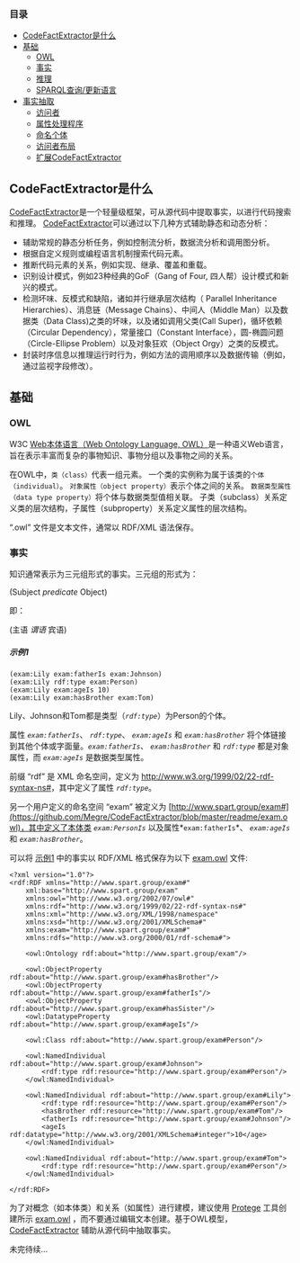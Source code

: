 
### 目录
- [CodeFactExtractor是什么](#CodeFactExtractor是什么)
- [基础](#基础)
    - [OWL](#owl)
    - [事实](#事实)
    - [推理](#推理)
    - [SPARQL查询/更新语言](#SPARQL查询-更新语言)
- [事实抽取](#事实抽取)
    - [访问者](#访问者)
    - [属性处理程序](#属性处理程序)
    - [命名个体](#命名个体)
    - [访问者布局](#访问者)
    - [扩展CodeFactExtractor](#扩展codefactextractor)

CodeFactExtractor是什么
----------
[CodeFactExtractor](https://github.com/Megre/CodeFactExtractor)是一个轻量级框架，可从源代码中提取事实，以进行代码搜索和推理。 [CodeFactExtractor](https://github.com/Megre/CodeFactExtractor)可以通过以下几种方式辅助静态和动态分析：

- 辅助常规的静态分析任务，例如控制流分析，数据流分析和调用图分析。
- 根据自定义规则或编程语言机制搜索代码元素。
- 推断代码元素的关系，例如实现、继承、覆盖和重载。
- 识别设计模式，例如23种经典的GoF（Gang of Four, 四人帮）设计模式和新兴的模式。
- 检测坏味、反模式和缺陷，诸如并行继承层次结构（
Parallel Inheritance Hierarchies）、消息链（Message Chains）、中间人（Middle Man）以及数据类（Data Class)之类的坏味，以及诸如调用父类(Call Super)，循环依赖（Circular Dependency），常量接口（Constant Interface），圆-椭圆问题（Circle-Ellipse Problem）以及对象狂欢（Object Orgy）之类的反模式。
- 封装时序信息以推理运行时行为，例如方法的调用顺序以及数据传输（例如，通过监视字段修改）。

基础
----------
### OWL
W3C <a href="https://www.w3.org/2001/sw/wiki/OWL"> Web本体语言（Web Ontology Language, OWL）</a>是一种语义Web语言，旨在表示丰富而复杂的事物知识、事物分组以及事物之间的关系。

在OWL中，`类（class）`代表一组元素。 一个类的实例称为属于该类的`个体（individual）`。 `对象属性（object property）`表示个体之间的关系。 `数据类型属性（data type property）`将个体与数据类型值相关联。 子类（subclass）关系定义类的层次结构，子属性（subproperty）关系定义属性的层次结构。

“.owl” 文件是文本文件，通常以 RDF/XML 语法保存。

### 事实

知识通常表示为三元组形式的事实。三元组的形式为：

(Subject *predicate* Object)

即：

(主语 *谓语* 宾语)

##### 示例1

    (exam:Lily exam:fatherIs exam:Johnson)
    (exam:Lily rdf:type exam:Person)
    (exam:Lily exam:ageIs 10)
    (exam:Lily exam:hasBrother exam:Tom)

Lily、Johnson和Tom都是类型（*`rdf:type`*）为Person的个体。

属性 *`exam:fatherIs`*、 *`rdf:type`*、 *`exam:ageIs`* 和 *`exam:hasBrother`* 将个体链接到其他个体或字面量。*`exam:fatherIs`*、 *`exam:hasBrother`* 和 *`rdf:type`* 都是对象属性，而 *`exam:ageIs`* 是数据类型属性。

前缀 “rdf” 是 XML 命名空间，定义为 <a href="http://www.w3.org/1999/02/22-rdf-syntax-ns#" target="_blank">http://www.w3.org/1999/02/22-rdf-syntax-ns#</a>，其中定义了属性 *`rdf:type`*。

另一个用户定义的命名空间 “exam” 被定义为 [http://www.spart.group/exam#](https://github.com/Megre/CodeFactExtractor/blob/master/readme/exam.owl)，其中定义了本体类 *`exam:PersonIs`* 以及属性*`exam:fatherIs`*、 *`exam:ageIs`* 和 *`exam:hasBrother`*。

可以将 [示例1](#示例1) 中的事实以 RDF/XML 格式保存为以下 [exam.owl](https://github.com/Megre/CodeFactExtractor/blob/master/readme/exam.owl) 文件:

    <?xml version="1.0"?>
    <rdf:RDF xmlns="http://www.spart.group/exam#"
        xml:base="http://www.spart.group/exam"
        xmlns:owl="http://www.w3.org/2002/07/owl#"
        xmlns:rdf="http://www.w3.org/1999/02/22-rdf-syntax-ns#"
        xmlns:xml="http://www.w3.org/XML/1998/namespace"
        xmlns:xsd="http://www.w3.org/2001/XMLSchema#"
        xmlns:exam="http://www.spart.group/exam#"
        xmlns:rdfs="http://www.w3.org/2000/01/rdf-schema#">
        
        <owl:Ontology rdf:about="http://www.spart.group/exam"/>
    
        <owl:ObjectProperty rdf:about="http://www.spart.group/exam#hasBrother"/>
        <owl:ObjectProperty rdf:about="http://www.spart.group/exam#fatherIs"/>
        <owl:ObjectProperty rdf:about="http://www.spart.group/exam#hasSister"/>
        <owl:DatatypeProperty rdf:about="http://www.spart.group/exam#ageIs"/>
        
        <owl:Class rdf:about="http://www.spart.group/exam#Person"/>
    
        <owl:NamedIndividual rdf:about="http://www.spart.group/exam#Johnson">
            <rdf:type rdf:resource="http://www.spart.group/exam#Person"/>
        </owl:NamedIndividual>
    
        <owl:NamedIndividual rdf:about="http://www.spart.group/exam#Lily">
            <rdf:type rdf:resource="http://www.spart.group/exam#Person"/>
            <hasBrother rdf:resource="http://www.spart.group/exam#Tom"/>
            <fatherIs rdf:resource="http://www.spart.group/exam#Johnson"/>
            <ageIs rdf:datatype="http://www.w3.org/2001/XMLSchema#integer">10</age>
        </owl:NamedIndividual>
        
        <owl:NamedIndividual rdf:about="http://www.spart.group/exam#Tom">
            <rdf:type rdf:resource="http://www.spart.group/exam#Person"/>
        </owl:NamedIndividual>
        
    </rdf:RDF>

为了对概念（如本体类）和关系（如属性）进行建模，建议使用 [Protege](https://protege.stanford.edu) 工具创建所示 [exam.owl](https://github.com/Megre/CodeFactExtractor/blob/master/readme/exam.owl) ，而不要通过编辑文本创建。基于OWL模型，[CodeFactExtractor](https://github.com/Megre/CodeFactExtractor) 辅助从源代码中抽取事实。

未完待续...

